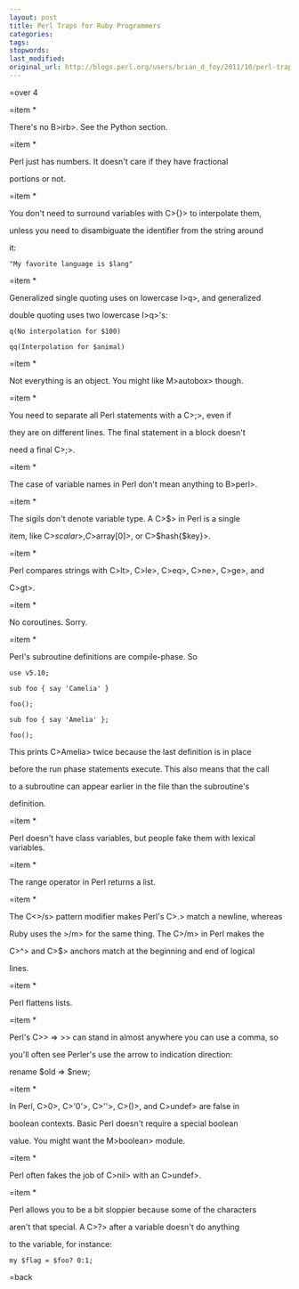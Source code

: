 ```yaml
---
layout: post
title: Perl Traps for Ruby Programmers
categories:
tags:
stopwords:
last_modified:
original_url: http://blogs.perl.org/users/brian_d_foy/2011/10/perl-traps-for-ruby-programmers.html
---
```


=over 4

=item *



There's no B>irb>. See the Python section.



=item *



Perl just has numbers. It doesn't care if they have fractional

portions or not.



=item *



You don't need to surround variables with C>{}> to interpolate them,

unless you need to disambiguate the identifier from the string around

it:



    "My favorite language is $lang"



=item *



Generalized single quoting uses on lowercase I>q>, and generalized

double quoting uses two lowercase I>q>'s:



	q(No interpolation for $100)

	qq(Interpolation for $animal)



=item *



Not everything is an object. You might like M>autobox> though.



=item *



You need to separate all Perl statements with a C>;>, even if

they are on different lines. The final statement in a block doesn't

need a final C>;>.



=item *



The case of variable names in Perl don't mean anything to B>perl>.



=item *



The sigils don't denote variable type. A C>$> in Perl is a single

item, like C>$scalar>, C>$array[0]>, or C>$hash{$key}>.



=item *



Perl compares strings with C>lt>, C>le>, C>eq>, C>ne>, C>ge>, and

C>gt>.



=item *



No coroutines. Sorry.



=item *



Perl's subroutine definitions are compile-phase. So



	use v5.10;

    sub foo { say 'Camelia' }

    foo();

    sub foo { say 'Amelia' };

    foo();



This prints C>Amelia> twice because the last definition is in place

before the run phase statements execute. This also means that the call

to a subroutine can appear earlier in the file than the subroutine's

definition.



=item *



Perl doesn't have class variables, but people fake them with lexical variables.



=item *



The range operator in Perl returns a list.



=item *



The C<>/s> pattern modifier makes Perl's C>.> match a newline, whereas

Ruby uses the >/m> for the same thing. The C>/m> in Perl makes the

C>^> and C>$> anchors match at the beginning and end of logical

lines.



=item *



Perl flattens lists.



=item *



Perl's C>> => >> can stand in almost anywhere you can use a comma, so

you'll often see Perler's use the arrow to indication direction:



  rename $old => $new;



=item *



In Perl, C>0>, C>'0'>, C>''>, C>()>, and C>undef> are false in

boolean contexts. Basic Perl doesn't require a special boolean

value. You might want the M>boolean> module.



=item *



Perl often fakes the job of C>nil> with an C>undef>.



=item *



Perl allows you to be a bit sloppier because some of the characters

aren't that special. A C>?> after a variable doesn't do anything

to the variable, for instance:



	my $flag = $foo? 0:1;



=back

